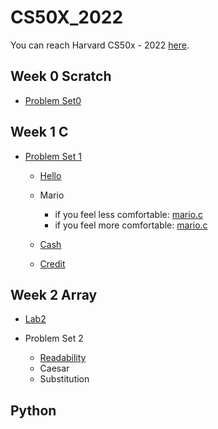 # CS50X_2022
You can reach Harvard CS50x - 2022 [here](https://cs50.harvard.edu/x/2022/).

## Week 0 Scratch

- [Problem Set0](https://cs50.harvard.edu/x/2022/psets/0/)

## Week 1 C

- [Problem Set 1](https://cs50.harvard.edu/x/2022/psets/1/)
  - [Hello](./Week1_C/ProblemSet1/Hello/hello.c)
  - Mario
    - if you feel less comfortable: [mario.c](./Week1_C/ProblemSet1/Mario/lessComfortable/mario.c)
    - if you feel more comfortable: [mario.c](./Week1_C/ProblemSet1/Mario/moreComfortable/mario.c)

  - [Cash](./Week1_C/ProblemSet1/Cash/cash.c)
  - [Credit](./Week1_C/ProblemSet1/Credit/credit.c)


## Week 2 Array

- [Lab2](./Week2_Array/Lab2/scrabble.c)

- Problem Set 2
  - [Readability](./Week2_Array/ProblemSet2/Readability/readability.c)
  - Caesar
  - Substitution




## Python



